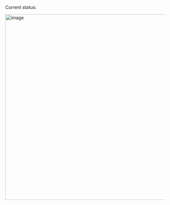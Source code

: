 Current status:


<img width="665" height="588" alt="image" src="https://github.com/user-attachments/assets/a6ef0bc2-4559-44e8-a63c-d921caace28b" />
